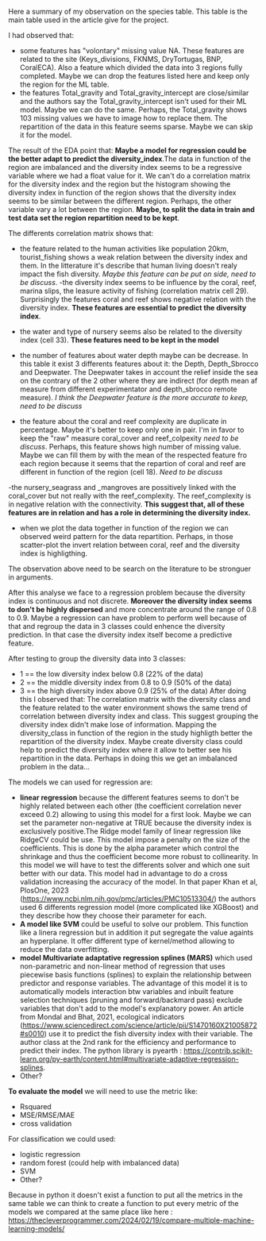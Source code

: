 Here a summary of my observation on the species table. This table is the main table used in the article give for the project. 

I had observed that:
- some features has "volontary" missing value NA. These features are related to the site (Keys_divisions, FKNMS, DryTortugas, BNP, CoralECA). Also a feature which divided the data into 3 regions fully completed. Maybe we can drop the features listed here and keep only the region for the ML table. 
- the features Total_gravity and Total_gravity_intercept are close/similar and the authors say the Total_gravity_intercept isn't used for their ML model. Maybe we can do the same. Perhaps, the Total_gravity shows 103 missing values we have to image how to replace them. The repartition of the data in this feature seems sparse. Maybe we can skip it for the model. 

The result of the EDA point that:
**Maybe a model for regression could be the better adapt to predict the diversity_index**.The data in function of the region are imbalanced and the diversity index seems to be a regressive variable where we had a float value for it. We can't do a correlation matrix for the diversity index and the region but the histogram showing the diversity index in function of the region shows that the diversity index seems to be similar between the different region. Perhaps, the other variable vary a lot between the region.  **Maybe, to split the data in train and test data set the region repartition need to be kept**.

The differents correlation matrix shows that:
- the feature related to the human activities like population 20km, tourist_fishing shows a weak relation between the diversity index and them. In the litterature it's describe that human living doesn't realy impact the fish diversity. *Maybe this feature can be put on side, need to be discuss*. 
-the diversity index seems to be influence by the coral, reef, marina slips, the leasure activity of fishing (correlation matrix cell 29). Surprisingly the features coral and reef shows negative relation with the diversity index. **These features are essential to predict the diversity index**. 
- the water and type of nursery seems also be related to the diversity index (cell 33). **These features need to be kept in the model** 
- the number of features about water depth maybe can be decrease. In this table it exist 3 differents features about it: the Depth, Depth_Sbrocco and Deepwater. The Deepwater takes in account the relief inside the sea on the contrary of the 2 other where they are indirect (for depth mean af measure from different experimentator and depth_sbrocco remote measure). *I think the Deepwater feature is the more accurate to keep, need to be discuss*

- the feature about the coral and reef complexity are duplicate in percentage. Maybe it's better to keep only one in pair. I'm in favor to keep the "raw" measure coral_cover and reef_colpexity *need to be discuss*. Perhaps, this feature shows high number of missing value. Maybe we can fill them by with the mean of the respected feature fro each region because it seems that the repartion of coral and reef are different in function of the region (cell 18). *Need to be discuss*

-the nursery_seagrass and _mangroves are possitively linked with the coral_cover but not really with the reef_complexity. The reef_complexity is in negative relation with the connectivity. **This suggest that, all of these features are in relation and has a role in determining the diversity index.**

- when we plot the data together in function of the region we can observed weird pattern for the data repartition. Perhaps, in those scatter-plot the invert relation between coral, reef and the diversity index is highligthing. 

The observation above need to be search on the literature to be stronguer in arguments.

After this analyse we face to a regression problem because the diversity index is continuous and not discrete. **Moreover the diversity index seems to don't be highly dispersed** and more concentrate around the range of 0.8 to 0.9.  Maybe a regression can have problem to perform well because of that and regroup the data in 3 classes could enhence the diversity prediction. In that case the diversity index itself become a predictive feature.

After testing to group the diversity data into 3 classes:
- 1 == the low diversity index below 0.8 (22% of the data)
- 2 == the middle diversity index from 0.8 to 0.9 (50% of the data)
- 3 == the high diversity index above 0.9 (25% of the data)
After doing this I observed that:
The correlation matrix with the diversity class and the feature related to the water environment shows the same trend of correlation between diversity index and class. This suggest grouping the diversity index didn't make lose of information.
Mapping the diversity_class in function of the region in the study highligth better the repartition of the diversity index. 
Maybe create diversity class could help to predict the diversity index where it allow to better see his repartition in the data. 
Perhaps in doing this we get an imbalanced problem in the data...


The models we can used for regression are:
- **linear regression** because the different features seems to don't be highly related between each other (the coefficient correlation never exceed 0.2) allowing to using this model for a first look. Maybe we can set the parameter non-negative at TRUE because the diversity index is exclusively positive.The Ridge model family of linear regression like RidgeCV could be use. This model impose a penalty on the size of the coefficients. This is done by the alpha parameter which control the shrinkage and thus the coefficient become more robust to collinearity. In this model we will have to test the differents solver and which one suit better with our data. This model had in advantage to do a cross validation increasing the accuracy of the model. In that paper Khan et al, PlosOne, 2023 (https://www.ncbi.nlm.nih.gov/pmc/articles/PMC10513304/) the authors used 6 differents regression model (more complicated like XGBoost) and they describe how they choose their parameter for each. 
- **A model like SVM** could be useful to solve our problem. This function like a linera regression but in addition it put segregate the value againts an hyperplane. It offer different type of kernel/method allowing to reduce the data overfitting.
- **model Multivariate adaptative regression splines (MARS)** which used non-parametric and non-linear method of regression that uses piecewise basis functions (splines) to explain the relationship between predictor and response variables. The advantage of this model it is to automatically models interaction btw variables and inbuilt feature selection techniques (pruning and forward/backmard pass) exclude variables that don't add to the model's explanatory power. An article from Mondal and Bhat, 2021, ecological indicators (https://www.sciencedirect.com/science/article/pii/S1470160X21005872#s0010) use it to predict the fish diversity index with their variable. The author class at the 2nd rank for the efficiency and performance to predict their index. The python library is pyearth : https://contrib.scikit-learn.org/py-earth/content.html#multivariate-adaptive-regression-splines. 
- Other? 

**To evaluate the model** we will need to use the metric like:
 - Rsquared
 - MSE/RMSE/MAE
 - cross validation 

 For classification we could used:
 - logistic regression
 - random forest (could help with imbalanced data)
 - SVM 
 - Other? 

Because in python it doesn't exist a function to put all the metrics in the same table we can think to create a function to put every metric of the models we compared at the same place like here : https://thecleverprogrammer.com/2024/02/19/compare-multiple-machine-learning-models/
